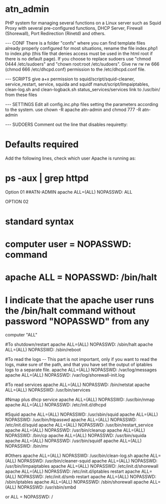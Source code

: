 # atn_admin
PHP system for managing several functions on a Linux server such as Squid Proxy with several pre-configured functions, DHCP Server, Firewall (Shorewall), Port Redirection (Rinetd) and others.

--- CONF
There is a folder "confs" where you can find template files already properly configured for most situations, rename the file index.php1 to index.php (this file that denies access must be used in the html root if there is no default page).
If you choose to replace sudoers use "chmod 0444 /etc/sudoers" and "chown root:root /etc/sudoers".
Give rw rw rw 666 (chmod 666 /etc/dhcpd.conf) permission to the /etc/dhcpd.conf file.

--- SCRIPTS
give a+x permission to
squid/script/squid-cleaner, service_restart, service, squida and squidf
manut/script/limpaiptables, clean-log.sh and clean-logback.sh
status_services/services
link to /usr/bin/ from these files

--- SETTINGS
Edit all config.inc.php files setting the parameters according to the system.
use chown -R apache atn-admin and chmod 777 -R atn-admin

--- SUDOERS
Comment out the line that disables requiretty:
# Defaults required

Add the following lines, check which user Apache is running as:
# ps -aux | grep httpd

Option 01
##ATN-ADMIN
apache ALL=(ALL) NOPASSWD: ALL

OPTION 02
# standard syntax
# computer user = NOPASSWD: command
# apache ALL = NOPASSWD: /bin/halt
# I indicate that the apache user runs the /bin/halt command without password "NOPASSWD" from any
computer "ALL"

#To shutdown/restart
apache ALL=(ALL) NOPASSWD: /sbin/halt
apache ALL=(ALL) NOPASSWD: /sbin/reboot

#To read the logs -- This part is not important, only if you want to read the logs, make sure of the path, and that you have set the output of iptables logs to a separate file.
apache ALL=(ALL) NOPASSWD: /var/log/messages
apache ALL=(ALL) NOPASSWD: /var/log/shorewall-init.log

#To read services
apache ALL=(ALL) NOPASSWD: /bin/netstat
apache ALL=(ALL) NOPASSWD: /usr/bin/services

#Nmap plus dhcp service
apache ALL=(ALL) NOPASSWD: /usr/bin/nmap
apache ALL=(ALL) NOPASSWD: /etc/init.d/dhcpd

#Squid
apache ALL=(ALL) NOPASSWD: /usr/sbin/squid
apache ALL=(ALL) NOPASSWD: /usr/bin/htpasswd
apache ALL=(ALL) NOPASSWD: /etc/init.d/squid
apache ALL=(ALL) NOPASSWD: /usr/bin/restart_service
apache ALL=(ALL) NOPASSWD: /usr/bin/cleanup
apache ALL=(ALL) NOPASSWD: /bin/cp
apache ALL=(ALL) NOPASSWD: /usr/bin/squida
apache ALL=(ALL) NOPASSWD: /usr/bin/squidf
apache ALL=(ALL) NOPASSWD: /bin/mv

#Others
apache ALL=(ALL) NOPASSWD: /usr/bin/clean-log.sh
apache ALL=(ALL) NOPASSWD: /usr/bin/cleaner-squid
apache ALL=(ALL) NOPASSWD: /usr/bin/limpaiptables
apache ALL=(ALL) NOPASSWD: /etc/init.d/shorewall
apache ALL=(ALL) NOPASSWD: /etc/init.d/iptables restart
apache ALL=(ALL) NOPASSWD: /etc/init.d/smb restart
apache ALL=(ALL) NOPASSWD: /sbin/iptables
apache ALL=(ALL) NOPASSWD: /sbin/shorewall
apache ALL=(ALL) NOPASSWD: /usr/sbin/smbd


or ALL = NOPASSWD: /
